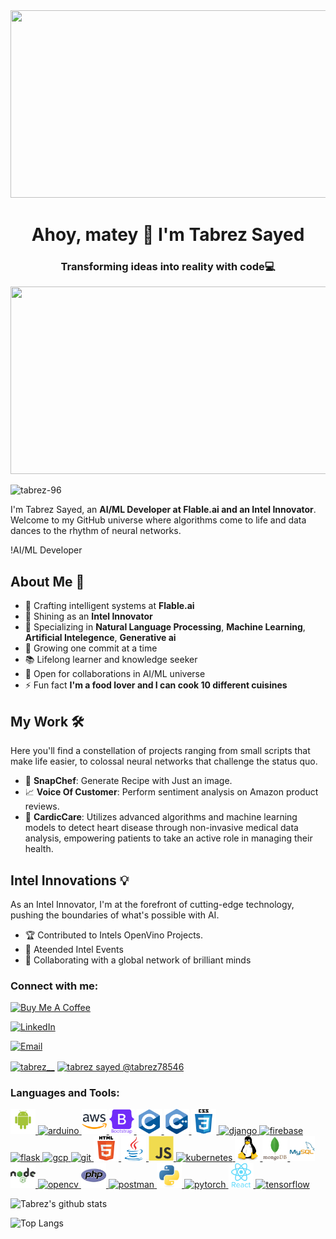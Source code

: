 
<img src="https://github.com/TABREZ-96/TABREZ-96/assets/114156392/b88e4fd0-bddb-4ca8-961c-3c94ecff5bcc" width="900" height="300">



<h1 align="center">Ahoy, matey 🌠 I'm Tabrez Sayed</h1>
<h3 align="center">Transforming ideas into reality with code💻</h3>
<div align="center">
  <img src="https://media.giphy.com/media/349qKnoIBHK1i/giphy.gif" width="1000" height="300"/>
</div>
<p align="left"> <img src="https://komarev.com/ghpvc/?username=tabrez-96&label=Profile%20views&color=0e75b6&style=flat" alt="tabrez-96" /> </p>

I'm Tabrez Sayed, an **AI/ML Developer at Flable.ai and an Intel Innovator**. Welcome to my GitHub universe where algorithms come to life and data dances to the rhythm of neural networks.

!AI/ML Developer


## About Me 🚀

- 🤖 Crafting intelligent systems at **Flable.ai**
- 🌟 Shining as an **Intel Innovator**
- 🧠 Specializing in **Natural Language Processing**, **Machine Learning**, **Artificial Intelegence**, **Generative ai**
- 🌱 Growing one commit at a time
- 📚 Lifelong learner and knowledge seeker
- 🤝 Open for collaborations in AI/ML universe
- ⚡ Fun fact **I'm a food lover and I can cook 10 different cuisines**

## My Work 🛠️

Here you'll find a constellation of projects ranging from small scripts that make life easier, to colossal neural networks that challenge the status quo.

- 🧬 **SnapChef**: Generate Recipe with Just an image.
- 📈 **Voice Of Customer**: Perform sentiment analysis on Amazon product reviews.
- 🤖 **CardicCare**: Utilizes advanced algorithms and machine learning models to detect heart disease through non-invasive medical data analysis, empowering patients to take an active role in managing their health.

## Intel Innovations 💡

As an Intel Innovator, I'm at the forefront of cutting-edge technology, pushing the boundaries of what's possible with AI.

- 🏆 Contributed to Intels OpenVino Projects.
- 🎤 Ateended Intel Events
- 🤝 Collaborating with a global network of brilliant minds

<h3 align="left">Connect with me:</h3>
<p align="left">
 
 [![Buy Me A Coffee](https://www.buymeacoffee.com/assets/img/custom_images/orange_img.png)](https://www.buymeacoffee.com/TABREZx96)
  
[![LinkedIn](https://img.shields.io/badge/LinkedIn-0077B5?style=for-the-badge&logo=linkedin&logoColor=white)](https://www.linkedin.com/in/tabrez-sayed-b661641b8/)
  
[![Email](https://img.shields.io/badge/Gmail-D14836?style=for-the-badge&logo=gmail&logoColor=white)](mailto:tabrez78546@gmail.com)
  
<a href="https://www.leetcode.com/tabrez__" target="blank"><img align="center" src="https://raw.githubusercontent.com/rahuldkjain/github-profile-readme-generator/master/src/images/icons/Social/leet-code.svg" alt="tabrez__" height="30" width="40" /></a>
<a href="https://www.hackerearth.com/tabrez sayed @tabrez78546" target="blank"><img align="center" src="https://raw.githubusercontent.com/rahuldkjain/github-profile-readme-generator/master/src/images/icons/Social/hackerearth.svg" alt="tabrez sayed @tabrez78546" height="30" width="40" /></a>
</p>

<h3 align="left">Languages and Tools:</h3>
<p align="left"> <a href="https://developer.android.com" target="_blank" rel="noreferrer"> <img src="https://raw.githubusercontent.com/devicons/devicon/master/icons/android/android-original-wordmark.svg" alt="android" width="40" height="40"/> </a> <a href="https://www.arduino.cc/" target="_blank" rel="noreferrer"> <img src="https://cdn.worldvectorlogo.com/logos/arduino-1.svg" alt="arduino" width="40" height="40"/> </a> <a href="https://aws.amazon.com" target="_blank" rel="noreferrer"> <img src="https://raw.githubusercontent.com/devicons/devicon/master/icons/amazonwebservices/amazonwebservices-original-wordmark.svg" alt="aws" width="40" height="40"/> </a> <a href="https://getbootstrap.com" target="_blank" rel="noreferrer"> <img src="https://raw.githubusercontent.com/devicons/devicon/master/icons/bootstrap/bootstrap-plain-wordmark.svg" alt="bootstrap" width="40" height="40"/> </a> <a href="https://www.cprogramming.com/" target="_blank" rel="noreferrer"> <img src="https://raw.githubusercontent.com/devicons/devicon/master/icons/c/c-original.svg" alt="c" width="40" height="40"/> </a> <a href="https://www.w3schools.com/cpp/" target="_blank" rel="noreferrer"> <img src="https://raw.githubusercontent.com/devicons/devicon/master/icons/cplusplus/cplusplus-original.svg" alt="cplusplus" width="40" height="40"/> </a> <a href="https://www.w3schools.com/css/" target="_blank" rel="noreferrer"> <img src="https://raw.githubusercontent.com/devicons/devicon/master/icons/css3/css3-original-wordmark.svg" alt="css3" width="40" height="40"/> </a> <a href="https://www.djangoproject.com/" target="_blank" rel="noreferrer"> <img src="https://cdn.worldvectorlogo.com/logos/django.svg" alt="django" width="40" height="40"/> </a> <a href="https://firebase.google.com/" target="_blank" rel="noreferrer"> <img src="https://www.vectorlogo.zone/logos/firebase/firebase-icon.svg" alt="firebase" width="40" height="40"/> </a> <a href="https://flask.palletsprojects.com/" target="_blank" rel="noreferrer"> <img src="https://www.vectorlogo.zone/logos/pocoo_flask/pocoo_flask-icon.svg" alt="flask" width="40" height="40"/> </a> <a href="https://cloud.google.com" target="_blank" rel="noreferrer"> <img src="https://www.vectorlogo.zone/logos/google_cloud/google_cloud-icon.svg" alt="gcp" width="40" height="40"/> </a> <a href="https://git-scm.com/" target="_blank" rel="noreferrer"> <img src="https://www.vectorlogo.zone/logos/git-scm/git-scm-icon.svg" alt="git" width="40" height="40"/> </a> <a href="https://www.w3.org/html/" target="_blank" rel="noreferrer"> <img src="https://raw.githubusercontent.com/devicons/devicon/master/icons/html5/html5-original-wordmark.svg" alt="html5" width="40" height="40"/> </a> <a href="https://www.java.com" target="_blank" rel="noreferrer"> <img src="https://raw.githubusercontent.com/devicons/devicon/master/icons/java/java-original.svg" alt="java" width="40" height="40"/> </a> <a href="https://developer.mozilla.org/en-US/docs/Web/JavaScript" target="_blank" rel="noreferrer"> <img src="https://raw.githubusercontent.com/devicons/devicon/master/icons/javascript/javascript-original.svg" alt="javascript" width="40" height="40"/> </a> <a href="https://kubernetes.io" target="_blank" rel="noreferrer"> <img src="https://www.vectorlogo.zone/logos/kubernetes/kubernetes-icon.svg" alt="kubernetes" width="40" height="40"/> </a> <a href="https://www.linux.org/" target="_blank" rel="noreferrer"> <img src="https://raw.githubusercontent.com/devicons/devicon/master/icons/linux/linux-original.svg" alt="linux" width="40" height="40"/> </a> <a href="https://www.mongodb.com/" target="_blank" rel="noreferrer"> <img src="https://raw.githubusercontent.com/devicons/devicon/master/icons/mongodb/mongodb-original-wordmark.svg" alt="mongodb" width="40" height="40"/> </a> <a href="https://www.mysql.com/" target="_blank" rel="noreferrer"> <img src="https://raw.githubusercontent.com/devicons/devicon/master/icons/mysql/mysql-original-wordmark.svg" alt="mysql" width="40" height="40"/> </a> <a href="https://nodejs.org" target="_blank" rel="noreferrer"> <img src="https://raw.githubusercontent.com/devicons/devicon/master/icons/nodejs/nodejs-original-wordmark.svg" alt="nodejs" width="40" height="40"/> </a> <a href="https://opencv.org/" target="_blank" rel="noreferrer"> <img src="https://www.vectorlogo.zone/logos/opencv/opencv-icon.svg" alt="opencv" width="40" height="40"/> </a> <a href="https://www.php.net" target="_blank" rel="noreferrer"> <img src="https://raw.githubusercontent.com/devicons/devicon/master/icons/php/php-original.svg" alt="php" width="40" height="40"/> </a> <a href="https://postman.com" target="_blank" rel="noreferrer"> <img src="https://www.vectorlogo.zone/logos/getpostman/getpostman-icon.svg" alt="postman" width="40" height="40"/> </a> <a href="https://www.python.org" target="_blank" rel="noreferrer"> <img src="https://raw.githubusercontent.com/devicons/devicon/master/icons/python/python-original.svg" alt="python" width="40" height="40"/> </a> <a href="https://pytorch.org/" target="_blank" rel="noreferrer"> <img src="https://www.vectorlogo.zone/logos/pytorch/pytorch-icon.svg" alt="pytorch" width="40" height="40"/> </a> <a href="https://reactjs.org/" target="_blank" rel="noreferrer"> <img src="https://raw.githubusercontent.com/devicons/devicon/master/icons/react/react-original-wordmark.svg" alt="react" width="40" height="40"/> </a> <a href="https://www.tensorflow.org" target="_blank" rel="noreferrer"> <img src="https://www.vectorlogo.zone/logos/tensorflow/tensorflow-icon.svg" alt="tensorflow" width="40" height="40"/> </a> </p>

![Tabrez's github stats](https://github-readme-stats.vercel.app/api?username=TABREZ-96&theme=highcontrast&show_icons=true&count_private=true)

![Top Langs](https://github-readme-stats.vercel.app/api/top-langs/?username=TABREZ-96&layout=compact)

                                                                                              



